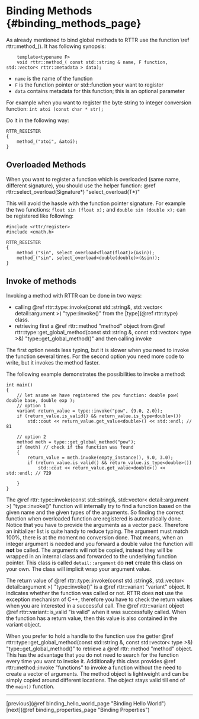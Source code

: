 Binding Methods {#binding_methods_page}
===============

As already mentioned to bind global methods to RTTR use the function \ref rttr::method_().
It has following synopsis:
~~~~{.cpp}
    template<typename F>
    void rttr::method_( const std::string & name, F function, std::vector< rttr::metadata > data);
~~~~
- `name` is the name of the function
- `F` is the function pointer or std::function your want to register
- `data` contains metadata for this function; this is an optional parameter

For example when you want to register the byte string to integer conversion function: `int atoi (const char * str);`

Do it in the following way:
~~~~{.cpp}
RTTR_REGISTER
{
    method_("atoi", &atoi);
}
~~~~

Overloaded Methods
------------------
When you want to register a function which is overloaded (same name, different signature),
you should use the helper function: @ref rttr::select_overload<Signature>(Signature*) "select_overload<T>(T*)"

This will avoid the hassle with the function pointer signature.
For example the two functions: `float sin (float x);` and `double sin (double x);` can be registered like following:

~~~~{.cpp}
#include <rttr/register>
#include <cmath.h>

RTTR_REGISTER
{
    method_("sin", select_overload<float(float)>(&sin));
    method_("sin", select_overload<double(double)>(&sin));
}
~~~~

Invoke of methods
-----------------
Invoking a method with RTTR can be done in two ways:
- calling @ref rttr::type::invoke(const std::string&, std::vector< detail::argument >) "type::invoke()" from the [type](@ref rttr::type) class.
- retrieving first a @ref rttr::method "method" object from @ref rttr::type::get_global_method(const std::string &, const std::vector< type >&) "type::get_global_method()" and then calling invoke

The first option needs less typing, but it is slower when you need to invoke the function several times.
For the second option you need more code to write, but it invokes the method faster.

The following example demonstrates the possibilities to invoke a method:
~~~~{.cpp}
int main()
{
    // let asume we have registered the pow function: double pow( double base, double exp );
    // option 1
    variant return_value = type::invoke("pow", {9.0, 2.0});
    if (return_value.is_valid() && return_value.is_type<double>())
        std::cout << return_value.get_value<double>() << std::endl; // 81
    
    // option 2
    method meth = type::get_global_method("pow");
    if (meth) // check if the function was found
    {
        return_value = meth.invoke(empty_instance(), 9.0, 3.0);
        if (return_value.is_valid() && return_value.is_type<double>())
            std::cout << return_value.get_value<double>() << std::endl; // 729
        
    }
}
~~~~

The @ref rttr::type::invoke(const std::string&, std::vector< detail::argument >) "type::invoke()" function will internally try 
to find a function based on the given name and the given types of the arguments. 
So finding the correct function when overloaded function are registered is automatically done.
Notice that you have to provide the arguments as a vector pack. Therefore an initializer list is quite handy to reduce typing.
The argument must match 100%, there is at the moment no conversion done. That means, when an integer argument is needed and you forward a double
value the function will **not** be called. The arguments will not be copied, instead they will be wrapped in an internal class and forwarded to the 
underlying function pointer. This class is called `detail::argument` do **not** create this class on your own. The class will implicit wrap your argument value.

The return value of @ref rttr::type::invoke(const std::string&, std::vector< detail::argument >) "type::invoke()" is a @ref rttr::variant "variant" object.
It indicates whether the function was called or not. RTTR does **not** use the exception mechanism of C++, therefore you have to check the return values when you are interested
in a successful call. The @ref rttr::variant object @ref rttr::variant::is_valid "is valid" when it was successfully called. 
When the function has a return value, then this value is also contained in the variant object.

When you prefer to hold a handle to the function use the getter @ref rttr::type::get_global_method(const std::string &, const std::vector< type >&) "type::get_global_method()"
to retrieve a @ref rttr::method "method" object. This has the advantage that you do not need to search for the function every time you want to invoke it.
Additionally this class provides @ref rttr::method::invoke "functions" to invoke a function without the need to create a vector of arguments.
The method object is lightweight and can be simply copied around different locations. The object stays valid till end of the `main()` function.

<hr>

<div class="btn btn-default">[previous](@ref binding_hello_world_page "Binding Hello World")</div><div class="btn btn-default">[next](@ref binding_properties_page "Binding Properties")</div>
